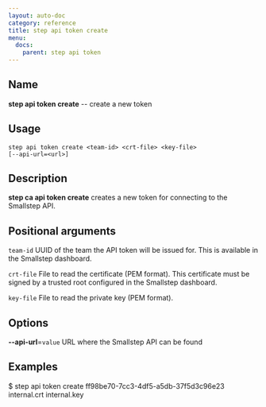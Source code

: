 ```yaml
---
layout: auto-doc
category: reference
title: step api token create
menu:
  docs:
    parent: step api token
---
```


## Name
**step api token create** -- create a new token

## Usage

```raw
step api token create <team-id> <crt-file> <key-file>
[--api-url=<url>]

```

## Description

**step ca api token create** creates a new token for connecting to the Smallstep API.

## Positional arguments

`team-id`
UUID of the team the API token will be issued for. This is available in the Smallstep dashboard.

`crt-file`
File to read the certificate (PEM format). This certificate must be signed by a trusted root configured in the Smallstep dashboard.

`key-file`
File to read the private key (PEM format).

## Options


**--api-url**=`value`
URL where the Smallstep API can be found

## Examples

$ step api token create ff98be70-7cc3-4df5-a5db-37f5d3c96e23 internal.crt internal.key


